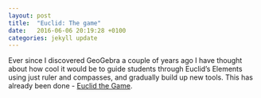 ```yaml
---
layout: post
title:  "Euclid: The game"
date:   2016-06-06 20:19:28 +0100
categories: jekyll update
---
```


Ever since I discovered GeoGebra a couple of years ago I have thought about how cool it would be to guide students through Euclid’s Elements using just ruler and compasses, and gradually build up new tools. This has already been done -  [Euclid the Game](http://euclidthegame.com/).